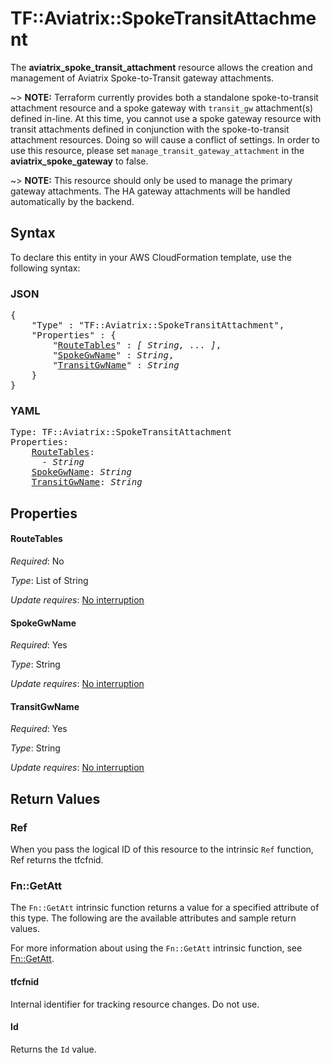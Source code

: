# TF::Aviatrix::SpokeTransitAttachment

The **aviatrix_spoke_transit_attachment** resource allows the creation and management of Aviatrix Spoke-to-Transit gateway attachments.

~> **NOTE:** Terraform currently provides both a standalone spoke-to-transit attachment resource and a spoke gateway with `transit_gw` attachment(s) defined in-line. At this time, you cannot use a spoke gateway resource with transit attachments defined in conjunction with the spoke-to-transit attachment resources. Doing so will cause a conflict of settings. In order to use this resource, please set `manage_transit_gateway_attachment` in the **aviatrix_spoke_gateway** to false.

~> **NOTE:** This resource should only be used to manage the primary gateway attachments. The HA gateway attachments will be handled automatically by the backend.

## Syntax

To declare this entity in your AWS CloudFormation template, use the following syntax:

### JSON

<pre>
{
    "Type" : "TF::Aviatrix::SpokeTransitAttachment",
    "Properties" : {
        "<a href="#routetables" title="RouteTables">RouteTables</a>" : <i>[ String, ... ]</i>,
        "<a href="#spokegwname" title="SpokeGwName">SpokeGwName</a>" : <i>String</i>,
        "<a href="#transitgwname" title="TransitGwName">TransitGwName</a>" : <i>String</i>
    }
}
</pre>

### YAML

<pre>
Type: TF::Aviatrix::SpokeTransitAttachment
Properties:
    <a href="#routetables" title="RouteTables">RouteTables</a>: <i>
      - String</i>
    <a href="#spokegwname" title="SpokeGwName">SpokeGwName</a>: <i>String</i>
    <a href="#transitgwname" title="TransitGwName">TransitGwName</a>: <i>String</i>
</pre>

## Properties

#### RouteTables

_Required_: No

_Type_: List of String

_Update requires_: [No interruption](https://docs.aws.amazon.com/AWSCloudFormation/latest/UserGuide/using-cfn-updating-stacks-update-behaviors.html#update-no-interrupt)

#### SpokeGwName

_Required_: Yes

_Type_: String

_Update requires_: [No interruption](https://docs.aws.amazon.com/AWSCloudFormation/latest/UserGuide/using-cfn-updating-stacks-update-behaviors.html#update-no-interrupt)

#### TransitGwName

_Required_: Yes

_Type_: String

_Update requires_: [No interruption](https://docs.aws.amazon.com/AWSCloudFormation/latest/UserGuide/using-cfn-updating-stacks-update-behaviors.html#update-no-interrupt)

## Return Values

### Ref

When you pass the logical ID of this resource to the intrinsic `Ref` function, Ref returns the tfcfnid.

### Fn::GetAtt

The `Fn::GetAtt` intrinsic function returns a value for a specified attribute of this type. The following are the available attributes and sample return values.

For more information about using the `Fn::GetAtt` intrinsic function, see [Fn::GetAtt](https://docs.aws.amazon.com/AWSCloudFormation/latest/UserGuide/intrinsic-function-reference-getatt.html).

#### tfcfnid

Internal identifier for tracking resource changes. Do not use.

#### Id

Returns the <code>Id</code> value.

